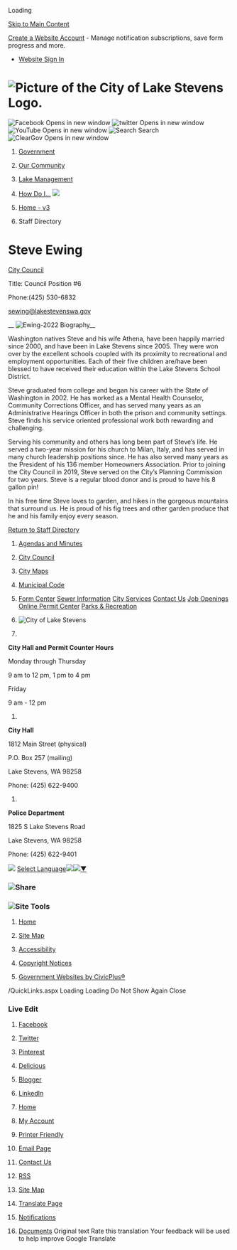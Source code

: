  

Loading

  [Skip to Main Content](https://www.lakestevenswa.gov/directory.aspx?EID=32/)  

 [Create a Website Account](https://www.lakestevenswa.gov/MyAccount/ProfileCreate)  - Manage notification subscriptions, save form progress and more.    

 *  [Website Sign In](https://www.lakestevenswa.gov/MyAccount) 

#  ![Picture of the City of Lake Stevens Logo.](images/28d1fbed9589910ab4b5d37dfbf88625b8fb8b72ab54f8c2dc7d7d8ec82cdb44.png) 

  ![Facebook Opens in new window](images/8c12528ea2aa6469c5b64b057e3fc18d0988094d6e7f3c5500f2f9de5af0ed4e.png)   ![twitter Opens in new window](images/3f4f0d150de1b1f4ab7182a5365b98846b31f96fddc4bccfd3580063c88b8110.png)   ![YouTube Opens in new window](images/9657fe5d8a22b1fe6d359f5d238c447b4ce71d059b1e2727ed7b390e7a3bcdc4.png)   ![Search](images/fbdd34ec5758ec3e90977040136fdfe0ed16bfba41a08a70c8328d1e2d2a3fa4.png) Search  ![ClearGov Opens in new window](images/304c0f006896b7f32e3699ca22849dd2922e9825d51a695a61c723b2f9c5b421.png)  

 1.  [Government](https://www.lakestevenswa.gov/31/Government) 
 1.  [Our Community](https://www.lakestevenswa.gov/9/Our-Community) 
 1.  [Lake Management](https://www.lakestevenswa.gov/408/Lake-Management) 
 1.  [How Do I...](https://www.lakestevenswa.gov/27/How-Do-I) 
  ![](images/46f96365d42b73e59b85c012d81accfd75f20bf82ee0c780acc558be577c0ba5.jpg)  

 1.  [Home - v3](https://www.lakestevenswa.gov/) 
 1. Staff Directory

# Steve Ewing

   [City Council](https://www.lakestevenswa.gov/Directory.aspx?DID=10) 

Title: Council Position #6

Phone:(425) 530-6832

 [sewing@lakestevenswa.gov](mailto:sewing@lakestevenswa.gov)  

  __  ![Ewing-2022](images/c95ca76126fd6efdbbe0cc2e15d56d8247a800f774da87fad9bd4d73671f30cb.jpg) Biography__ 

Washington natives Steve and his wife Athena, have been happily married since 2000, and have been in Lake Stevens since 2005. They were won over by the excellent schools coupled with its proximity to recreational and employment opportunities. Each of their five children are/have been blessed to have received their education within the Lake Stevens School District.

Steve graduated from college and began his career with the State of Washington in 2002. He has worked as a Mental Health Counselor, Community Corrections Officer, and has served many years as an Administrative Hearings Officer in both the prison and community settings.  Steve finds his service oriented professional work both rewarding and challenging.

Serving his community and others has long been part of Steve’s life. He served a two-year mission for his church to Milan, Italy, and has served in many church leadership positions since. He has also served many years as the President of his 136 member Homeowners Association.  Prior to joining the City Council in 2019, Steve served on the City’s Planning Commission for two years. Steve is a regular blood donor and is proud to have his 8 gallon pin!

In his free time Steve loves to garden, and hikes in the gorgeous mountains that surround us. He is proud of his fig trees and other garden produce that he and his family enjoy every season.

  

 [Return to Staff Directory](https://www.lakestevenswa.gov/Directory.aspx) 

 1.  [Agendas and Minutes](https://www.lakestevenswa.gov/329/Agendas-and-Minutes) 
 1.  [City Council](https://www.lakestevenswa.gov/319/City-Council) 
 1.  [City Maps](https://www.lakestevenswa.gov/187/City-Maps) 
 1.  [Municipal Code](https://www.codepublishing.com/WA/LakeStevens/) 
 1.  [Form Center](https://www.lakestevenswa.gov/FormCenter) 
  [Sewer Information](https://www.lakestevenswa.gov/474/Sewer-Information)   [City Services](https://www.lakestevenswa.gov/233/City-Services)   [Contact Us](https://www.lakestevenswa.gov/directory.aspx)   [Job Openings](https://www.lakestevenswa.gov/95/How-to-Apply)   [Online Permit Center](https://www.lakestevenswa.gov/158)   [Parks & Recreation](https://www.lakestevenswa.gov/157)  

 1.   ![City of Lake Stevens](images/9ad079e3b3a0960cac9195457918dd631c95ed9e87fc53abf1fd549db3aa6ebc.png)     

 1.    

 __City Hall and Permit Counter Hours__    

 Monday through Thursday   

9 am to 12 pm, 1 pm to 4 pm   

 Friday   

9 am - 12 pm   

 1.    

 __City Hall__      

1812 Main Street (physical)   

P.O. Box 257 (mailing)   

Lake Stevens, WA 98258   

Phone: (425) 622-9400   

 1.    

 __Police Department__    

 1825 S Lake Stevens Road   

Lake Stevens, WA 98258   

Phone: (425) 622-9401   

  ![](images/ab5314affea2908d9d1d48192927b2287dcc1864718987803c26fba0d5b54a47.gif)   [Select Language![](images/ab5314affea2908d9d1d48192927b2287dcc1864718987803c26fba0d5b54a47.gif)​![](images/ab5314affea2908d9d1d48192927b2287dcc1864718987803c26fba0d5b54a47.gif)▼](https://www.lakestevenswa.gov/directory.aspx?EID=32/)  

###  ![Share](images/65071041ee4d9cc6dd57ece08d7c60837381afbbadec286adcca597a058cab62.png) 

###  ![Site Tools](images/061634fb7dd88a811fc5092596384a5fb48c6857b5d8bca22dd1ff76bca91da1.png) 

 1.  [Home](https://www.lakestevenswa.gov/)  

 1.  [Site Map](https://www.lakestevenswa.gov/sitemap.aspx)  

 1.  [Accessibility](https://www.lakestevenswa.gov/accessibility.aspx)  

 1.  [Copyright Notices](https://www.lakestevenswa.gov/site/copyright)  

 1.  [Government Websites by CivicPlus®](http://civicplus.com/referral)  

 /QuickLinks.aspx Loading Loading Do Not Show Again Close 

### Live Edit

 1.  [Facebook](https://www.lakestevenswa.gov/Layout/WidgetShare/ShareLink/Facebook) 
 1.  [Twitter](https://www.lakestevenswa.gov/Layout/WidgetShare/ShareLink/Twitter) 
 1.  [Pinterest](https://www.lakestevenswa.gov/Layout/WidgetShare/ShareLink/Pinterest) 
 1.  [Delicious](https://www.lakestevenswa.gov/Layout/WidgetShare/ShareLink/Delicious) 
 1.  [Blogger](https://www.lakestevenswa.gov/Layout/WidgetShare/ShareLink/Blogger) 
 1.  [LinkedIn](https://www.lakestevenswa.gov/Layout/WidgetShare/ShareLink/LinkedIn) 

 1.  [Home](https://www.lakestevenswa.gov/) 
 1.  [My Account](https://www.lakestevenswa.gov/MyAccount) 
 1.  [Printer Friendly](https://www.lakestevenswa.gov/directory.aspx?EID=32/) 
 1.  [Email Page](https://www.lakestevenswa.gov/EmailPage) 
 1.  [Contact Us](https://www.lakestevenswa.gov/directory.aspx) 
 1.  [RSS](https://www.lakestevenswa.gov/rss.aspx) 
 1.  [Site Map](https://www.lakestevenswa.gov/SiteMap) 
 1.  [Translate Page](https://www.lakestevenswa.gov/directory.aspx?EID=32/) 
 1.  [Notifications](https://www.lakestevenswa.gov/list.aspx) 
 1.  [Documents](https://www.lakestevenswa.gov/DocumentCenter) 
 Original text Rate this translation Your feedback will be used to help improve Google Translate 